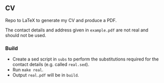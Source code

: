 ## CV
Repo to LaTeX to generate my CV and produce a PDF.

The contact details and address given in `example.pdf` are not real and should not be used.

### Build
* Create a sed script in `subs` to perform the substitutions required for the contact details (e.g. called `real.sed`).
* Run `make real`.
* Output `real.pdf` will be in `build`.
